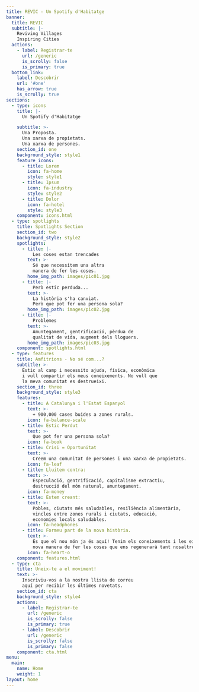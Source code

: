 ```yaml
---
title: REVIC - Un Spotify d'Habitatge
banner:
  title: REVIC
  subtitle: |-
    Reviving Villages  
    Inspiring Cities  
  actions:
    - label: Registrar-te
      url: /generic
      is_scrolly: false
      is_primary: true
  bottom_link:
    label: Descobrir
    url: '#one'
    has_arrow: true
    is_scrolly: true
sections:
  - type: icons
    title: |-
      Un Spotify d'Habitatge

    subtitle: >-
      Una Proposta.
      Una xarxa de propietats.
      Una xarxa de persones.
    section_id: one
    background_style: style1
    feature_icons:
      - title: Lorem
        icon: fa-home
        style: style1
      - title: Ipsum
        icon: fa-industry
        style: style2
      - title: Dolor
        icon: fa-hotel
        style: style3
    component: icons.html
  - type: spotlights
    title: Spotlights Section
    section_id: two
    background_style: style2
    spotlights:
      - title: |-
          Les coses estan trencades
        text: >-
          Sé que necessitem una altra
          manera de fer les coses.          
        home_img_path: images/pic01.jpg
      - title: |-
          Però estic perduda...
        text: >-
          La història s'ha canviat.
          Però que pot fer una persona sola?
        home_img_path: images/pic02.jpg
      - title: |-
          Problemes
        text: >-
          Amuntegament, gentrificació, pèrdua de
          qualitat de vida, augment dels lloguers.
        home_img_path: images/pic03.jpg
    component: spotlights.html
  - type: features
    title: Amfitrions - No sé com...?
    subtitle: >-
      Estic al camp i necessito ajuda, física, econòmica
      i vull compartir els meus coneixements. No vull que
      la meva comunitat es destrueixi.
    section_id: three
    background_style: style3
    features:
      - title: A Catalunya i l'Estat Espanyol
        text: >-
          + 900,000 cases buides a zones rurals.
        icon: fa-balance-scale
      - title: Estic Perdut
        text: >-
          Que pot fer una persona sola?
        icon: fa-book
      - title: Crisi = Oportunitat
        text: >-
          Creem una comunitat de persones i una xarxa de propietats.
        icon: fa-leaf
      - title: Lluitem contra:
        text: >-
          Especulació, gentrificació, capitalisme extractiu,
          destrucció del món natural, amuntegament.
        icon: fa-money
      - title: Estem creant:
        text: >-
          Pobles, ciutats més saludables, resiliència alimentària,
          vincles entre zones rurals i ciutats, educació,
          economies locals saludables.
        icon: fa-headphones
      - title: Formeu part de la nova història.
        text: >-
          Es que el nou món ja és aquí! Tenim els coneixements i les eines per crear una
          nova manera de fer les coses que ens regenerarà tant nosaltres com el planeta.
        icon: fa-heart-o
    component: features.html
  - type: cta
    title: Uneix-te a el moviment!
    text: >-
      Inscriviu-vos a la nostra llista de correu
      aquí per recibir les últimes novetats.
    section_id: cta
    background_style: style4
    actions:
      - label: Registrar-te
        url: /generic
        is_scrolly: false
        is_primary: true
      - label: Descobrir
        url: /generic
        is_scrolly: false
        is_primary: false
    component: cta.html
menu:
  main:
    name: Home
    weight: 1
layout: home
---
```

